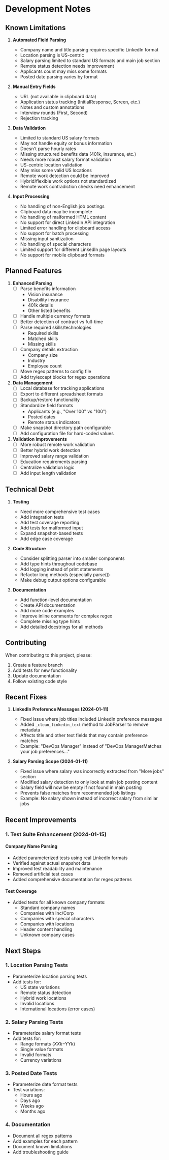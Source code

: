 # Development Notes

## Known Limitations

1. **Automated Field Parsing**
   - Company name and title parsing requires specific LinkedIn format
   - Location parsing is US-centric
   - Salary parsing limited to standard US formats and main job section
   - Remote status detection needs improvement
   - Applicants count may miss some formats
   - Posted date parsing varies by format

2. **Manual Entry Fields**
   - URL (not available in clipboard data)
   - Application status tracking (InitialResponse, Screen, etc.)
   - Notes and custom annotations
   - Interview rounds (First, Second)
   - Rejection tracking

3. **Data Validation**
   - Limited to standard US salary formats
   - May not handle equity or bonus information
   - Doesn't parse hourly rates
   - Missing structured benefits data (401k, insurance, etc.)
   - Needs more robust salary format validation
   - US-centric location validation
   - May miss some valid US locations
   - Remote work detection could be improved
   - Hybrid/flexible work options not standardized
   - Remote work contradiction checks need enhancement

4. **Input Processing**
   - No handling of non-English job postings
   - Clipboard data may be incomplete
   - No handling of malformed HTML content
   - No support for direct LinkedIn API integration
   - Limited error handling for clipboard access
   - No support for batch processing
   - Missing input sanitization
   - No handling of special characters
   - Limited support for different LinkedIn page layouts
   - No support for mobile clipboard formats

## Planned Features

1. **Enhanced Parsing**
   - [ ] Parse benefits information
     - Vision insurance
     - Disability insurance
     - 401k details
     - Other listed benefits
   - [ ] Handle multiple currency formats
   - [ ] Better detection of contract vs full-time
   - [ ] Parse required skills/technologies
     - Required skills
     - Matched skills
     - Missing skills
   - [ ] Company details extraction
     - Company size
     - Industry
     - Employee count
   - [ ] Move regex patterns to config file
   - [ ] Add try/except blocks for regex operations

2. **Data Management**
   - [ ] Local database for tracking applications
   - [ ] Export to different spreadsheet formats
   - [ ] Backup/restore functionality
   - [ ] Standardize field formats
     - Applicants (e.g., "Over 100" vs "100")
     - Posted dates
     - Remote status indicators
   - [ ] Make snapshot directory path configurable
   - [ ] Add configuration file for hard-coded values

3. **Validation Improvements**
   - [ ] More robust remote work validation
   - [ ] Better hybrid work detection
   - [ ] Improved salary range validation
   - [ ] Education requirements parsing
   - [ ] Centralize validation logic
   - [ ] Add input length validation

## Technical Debt

1. **Testing**
   - Need more comprehensive test cases
   - Add integration tests
   - Add test coverage reporting
   - Add tests for malformed input
   - Expand snapshot-based tests
   - Add edge case coverage

2. **Code Structure**
   - Consider splitting parser into smaller components
   - Add type hints throughout codebase
   - Add logging instead of print statements
   - Refactor long methods (especially parse())
   - Make debug output options configurable

3. **Documentation**
   - Add function-level documentation
   - Create API documentation
   - Add more code examples
   - Improve inline comments for complex regex
   - Complete missing type hints
   - Add detailed docstrings for all methods

## Contributing

When contributing to this project, please:
1. Create a feature branch
2. Add tests for new functionality
3. Update documentation
4. Follow existing code style

## Recent Fixes

1. **LinkedIn Preference Messages (2024-01-11)**
   - Fixed issue where job titles included LinkedIn preference messages
   - Added `_clean_linkedin_text` method to JobParser to remove metadata
   - Affects title and other text fields that may contain preference matches
   - Example: "DevOps Manager" instead of "DevOps ManagerMatches your job preferences..."

2. **Salary Parsing Scope (2024-01-11)**
   - Fixed issue where salary was incorrectly extracted from "More jobs" section
   - Modified salary detection to only look at main job posting content
   - Salary field will now be empty if not found in main posting
   - Prevents false matches from recommended job listings
   - Example: No salary shown instead of incorrect salary from similar jobs

## Recent Improvements

### 1. Test Suite Enhancement (2024-01-15)
#### Company Name Parsing
- Added parameterized tests using real LinkedIn formats
- Verified against actual snapshot data
- Improved test readability and maintenance
- Removed artificial test cases
- Added comprehensive documentation for regex patterns

#### Test Coverage
- Added tests for all known company formats:
  - Standard company names
  - Companies with Inc/Corp
  - Companies with special characters
  - Companies with locations
  - Header content handling
  - Unknown company cases

## Next Steps

### 1. Location Parsing Tests
- Parameterize location parsing tests
- Add tests for:
  - US state variations
  - Remote status detection
  - Hybrid work locations
  - Invalid locations
  - International locations (error cases)

### 2. Salary Parsing Tests
- Parameterize salary format tests
- Add tests for:
  - Range formats ($XXk-$YYk)
  - Single value formats
  - Invalid formats
  - Currency variations

### 3. Posted Date Tests
- Parameterize date format tests
- Test variations:
  - Hours ago
  - Days ago
  - Weeks ago
  - Months ago

### 4. Documentation
- Document all regex patterns
- Add examples for each pattern
- Document known limitations
- Add troubleshooting guide
